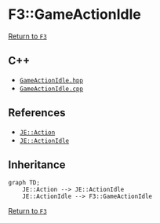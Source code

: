 # F3::GameActionIdle

[Return to `F3`](/docs/f3.md)

## C++

- [`GameActionIdle.hpp`](/src/f3/GameActionIdle.hpp)
- [`GameActionIdle.cpp`](/src/f3/GameActionIdle.cpp)

## References

- [`JE::Action`](https://github.com/OpenJE/openje/docs/je/Action.md)
- [`JE::ActionIdle`](https://github.com/OpenJE/openje/docs/je/ActionIdle.md)

## Inheritance

```mermaid
graph TD;
    JE::Action --> JE::ActionIdle
    JE::ActionIdle --> F3::GameActionIdle
```

[Return to `F3`](/docs/f3.md)